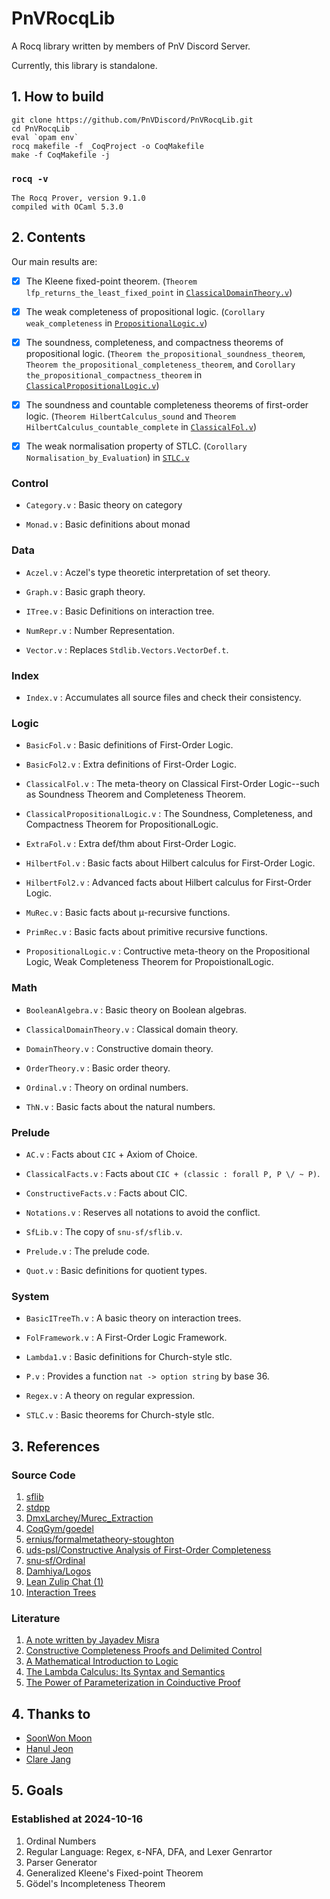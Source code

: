 # PnVRocqLib

A Rocq library written by members of PnV Discord Server.

Currently, this library is standalone.

## 1. How to build

```
git clone https://github.com/PnVDiscord/PnVRocqLib.git
cd PnVRocqLib
eval `opam env`
rocq makefile -f _CoqProject -o CoqMakefile
make -f CoqMakefile -j
```

### `rocq -v`

```
The Rocq Prover, version 9.1.0
compiled with OCaml 5.3.0
```

## 2. Contents

Our main results are:

- [x] The Kleene fixed-point theorem. (`Theorem lfp_returns_the_least_fixed_point` in [`ClassicalDomainTheory.v`](theories/Math/ClassicalDomainTheory.v))

- [x] The weak completeness of propositional logic. (`Corollary weak_completeness` in [`PropositionalLogic.v`](theories/Logic/PropositionalLogic.v))

- [x] The soundness, completeness, and compactness theorems of propositional logic. (`Theorem the_propositional_soundness_theorem`, `Theorem the_propositional_completeness_theorem`, and `Corollary the_propositional_compactness_theorem` in [`ClassicalPropositionalLogic.v`](theories/Logic/ClassicalPropositionalLogic.v))

- [x] The soundness and countable completeness theorems of first-order logic. (`Theorem HilbertCalculus_sound` and `Theorem HilbertCalculus_countable_complete` in [`ClassicalFol.v`](theories/Logic/ClassicalFol.v))

- [x] The weak normalisation property of STLC. (`Corollary Normalisation_by_Evaluation`) in [`STLC.v`](theories/System/STLC.v)

### Control

- `Category.v` : Basic theory on category

- `Monad.v` : Basic definitions about monad

### Data

- `Aczel.v` : Aczel's type theoretic interpretation of set theory.

- `Graph.v` : Basic graph theory.

- `ITree.v` : Basic Definitions on interaction tree.

- `NumRepr.v` : Number Representation.

- `Vector.v` : Replaces `Stdlib.Vectors.VectorDef.t`.

### Index

- `Index.v` : Accumulates all source files and check their consistency.

### Logic

- `BasicFol.v` : Basic definitions of First-Order Logic.

- `BasicFol2.v` : Extra definitions of First-Order Logic.

- `ClassicalFol.v` : The meta-theory on Classical First-Order Logic--such as Soundness Theorem and Completeness Theorem.

- `ClassicalPropositionalLogic.v` : The Soundness, Completeness, and Compactness Theorem for PropositionalLogic.

- `ExtraFol.v` : Extra def/thm about First-Order Logic.

- `HilbertFol.v` : Basic facts about Hilbert calculus for First-Order Logic.

- `HilbertFol2.v` : Advanced facts about Hilbert calculus for First-Order Logic.

- `MuRec.v` : Basic facts about μ-recursive functions.

- `PrimRec.v` : Basic facts about primitive recursive functions.

- `PropositionalLogic.v` : Contructive meta-theory on the Propositional Logic, Weak Completeness Theorem for PropoistionalLogic.

### Math

- `BooleanAlgebra.v` : Basic theory on Boolean algebras.

- `ClassicalDomainTheory.v` : Classical domain theory.

- `DomainTheory.v` : Constructive domain theory.

- `OrderTheory.v` : Basic order theory.

- `Ordinal.v` : Theory on ordinal numbers.

- `ThN.v` : Basic facts about the natural numbers.

### Prelude

- `AC.v` : Facts about `CIC` + Axiom of Choice.

- `ClassicalFacts.v` : Facts about `CIC + (classic : forall P, P \/ ~ P)`.

- `ConstructiveFacts.v` : Facts about CIC.

- `Notations.v` : Reserves all notations to avoid the conflict.

- `SfLib.v` : The copy of `snu-sf/sflib.v`.

- `Prelude.v` : The prelude code.

- `Quot.v` : Basic definitions for quotient types.

### System

- `BasicITreeTh.v` : A basic theory on interaction trees.

- `FolFramework.v` : A First-Order Logic Framework.

- `Lambda1.v` : Basic definitions for Church-style stlc.

- `P.v` : Provides a function `nat -> option string` by base 36.

- `Regex.v` : A theory on regular expression.

- `STLC.v` : Basic theorems for Church-style stlc.

## 3. References

### Source Code

1. [sflib](https://github.com/snu-sf/sflib)
1. [stdpp](https://plv.mpi-sws.org/coqdoc/stdpp)
1. [DmxLarchey/Murec_Extraction](https://github.com/DmxLarchey/Murec_Extraction)
1. [CoqGym/goedel](https://github.com/princeton-vl/CoqGym/tree/master/coq_projects/goedel)
1. [ernius/formalmetatheory-stoughton](https://github.com/ernius/formalmetatheory-stoughton)
1. [uds-psl/Constructive Analysis of First-Order Completeness](https://github.com/uds-psl/fol-completeness-theorems)
1. [snu-sf/Ordinal](https://github.com/snu-sf/Ordinal)
1. [Damhiya/Logos](https://github.com/damhiya/Logos)
1. [Lean Zulip Chat (1)](https://leanprover.zulipchat.com/#narrow/stream/270676-lean4/topic/Bug.20in.20kernel.20level.20normalization/near/306169266)
1. [Interaction Trees](https://github.com/DeepSpec/InteractionTrees)

### Literature

1. [A note written by Jayadev Misra](https://www.cs.utexas.edu/users/misra/Notes.dir/KnasterTarski.pdf)
1. [Constructive Completeness Proofs and Delimited Control](https://theses.hal.science/pastel-00530424/)
1. [A Mathematical Introduction to Logic](https://www.amazon.com/Mathematical-Introduction-Logic-Herbert-Enderton/dp/0122384520)
1. [The Lambda Calculus: Its Syntax and Semantics](https://api.pageplace.de/preview/DT0400.9780080933757_A23543814/preview-9780080933757_A23543814.pdf)
1. [The Power of Parameterization in Coinductive Proof](https://plv.mpi-sws.org/paco/ppcp.pdf)

## 4. Thanks to

- [SoonWon Moon](https://github.com/damhiya)
- [Hanul Jeon](https://github.com/hanuljeon95)
- [Clare Jang](https://github.com/ailrun)

## 5. Goals 

### Established at 2024-10-16

1. Ordinal Numbers
1. Regular Language: Regex, ε-NFA, DFA, and Lexer Genrartor
1. Parser Generator
1. Generalized Kleene's Fixed-point Theorem
1. Gödel's Incompleteness Theorem
